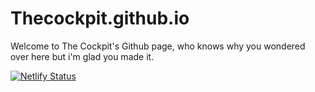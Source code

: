 # Thecockpit.github.io
Welcome to The Cockpit's Github page, who knows why you wondered over here but i'm glad you made it.

[![Netlify Status](https://api.netlify.com/api/v1/badges/cfa6dfc0-10eb-4ab6-b593-828a5ec9ca5f/deploy-status)](https://app.netlify.com/sites/awesome-jepsen-e6cf76/deploys)
